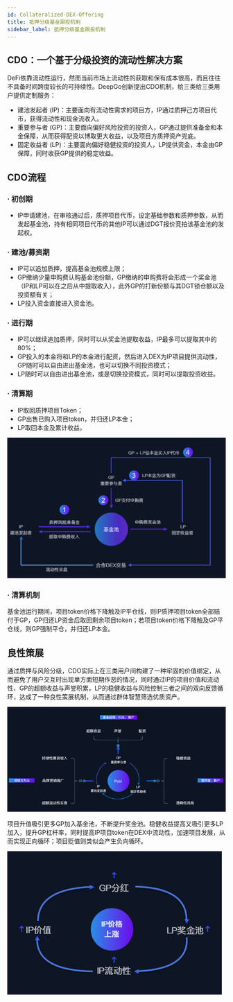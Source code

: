 ```yaml
---
id: Collateralized-DEX-Offering
title: 抵押分级基金跟投机制
sidebar_label: 抵押分级基金跟投机制
---
```


## CDO：一个基于分级投资的流动性解决方案
DeFi依靠流动性运行，然而当前市场上流动性的获取和保有成本很高，而且往往不具备时间跨度较长的可持续性。DeepGo创新提出CDO机制，给三类给三类用户提供定制服务：

- 建池发起者 (IP)：主要面向有流动性需求的项目方，IP通过质押己方项目代币，获得流动性和现金流收入。
- 重要参与者 (GP)：主要面向偏好风险投资的投资人，GP通过提供准备金和本金保障，从而获得配资以博取更大收益，以及项目方质押资产兜底。
- 固定收益者 (LP)：主要面向偏好稳健投资的投资人，LP提供资金，本金由GP保障，同时收获GP提供的稳定收益。
## CDO流程
### · 初创期

- IP申请建池，在审核通过后，质押项目代币，设定基础参数和质押参数，从而发起基金池，持有相同项目代币的其他IP可以通过DGT报价竞拍该基金池的发起权。
### · 建池/募资期

- IP可以追加质押，提高基金池规模上限；
- GP缴纳少量申购费认购基金池份额，GP缴纳的申购费将会形成一个奖金池（IP和LP可以在之后从中提取收入），此外GP的打新份额与其DGT锁仓额以及投资额有关；
- LP投入资金直接进入资金池。
### · 进行期

- IP可以继续追加质押，同时可以从奖金池提取收益，IP最多可以提取其中的80%；
- GP投入的本金将和LP的本金进行配资，然后进入DEX为IP项目提供流动性，GP随时可以自由进出基金池，也可以切换不同投资模式；
- LP随时可以自由进出基金池，或是切换投资模式，同时可以提取投资收益。
### · 清算期

- IP取回质押项目Token；
- GP出售已购入项目token，并归还LP本金；
- LP取回本金及累计收益。

![image.png](/img/CDO.png)
### · 清算机制
基金池运行期间，项目token价格下降触及IP平仓线，则IP质押项目token全部赔付于GP，GP归还LP资金后取回剩余项目token；若项目token价格下降触及GP平仓线，则GP强制平仓，并归还LP本金。
## 良性策展
通过质押与风险分级，CDO实际上在三类用户间构建了一种牢固的价值绑定，从而避免了用户交互时出现单方面短期作恶的情况，同时通过IP的项目价值和流动性、GP的超额收益与声誉积累，LP的稳健收益与风险控制三者之间的双向反馈循环，达成了一种良性策展机制，从而通过群体智慧筛选优质资产。

![user](/img/user.png)

项目升值吸引更多GP加入基金池，不断提升奖金池。稳健收益提高又吸引更多LP加入，提升GP杠杆率，同时提高IP项目token在DEX中流动性，加速项目发展，从而实现正向循环；项目贬值则类似会产生负向循环。

![image.png](/img/IP_circle.png)
